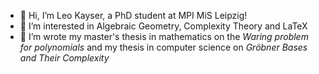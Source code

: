 - 👋 Hi, I’m Leo Kayser, a PhD student at MPI MiS Leipzig!
- 👀 I’m interested in Algebraic Geometry, Complexity Theory and LaTeX
- 📝 I’m wrote my master's thesis in mathematics on the *Waring problem for polynomials* and my thesis in computer science on *Gröbner Bases and Their Complexity*

<!---
ELKayser/ELKayser is a ✨ special ✨ repository because its `README.md` (this file) appears on your GitHub profile.
You can click the Preview link to take a look at your changes.
--->
